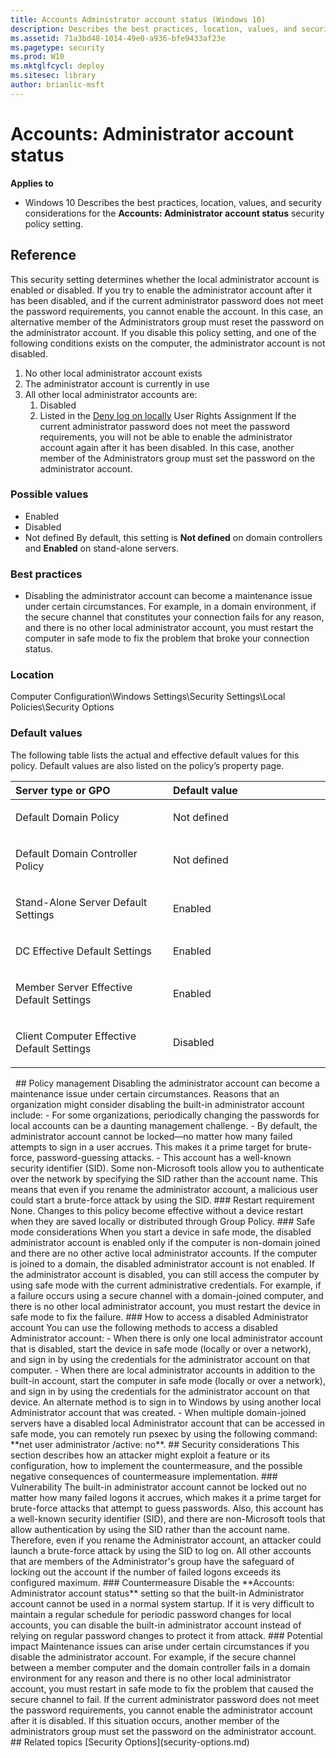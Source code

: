 ```yaml
---
title: Accounts Administrator account status (Windows 10)
description: Describes the best practices, location, values, and security considerations for the Accounts Administrator account status security policy setting.
ms.assetid: 71a3bd48-1014-49e0-a936-bfe9433af23e
ms.pagetype: security
ms.prod: W10
ms.mktglfcycl: deploy
ms.sitesec: library
author: brianlic-msft
---
```

# Accounts: Administrator account status
**Applies to**
-   Windows 10
Describes the best practices, location, values, and security considerations for the **Accounts: Administrator account status** security policy setting.
## Reference
This security setting determines whether the local administrator account is enabled or disabled.
If you try to enable the administrator account after it has been disabled, and if the current administrator password does not meet the password requirements, you cannot enable the account. In this case, an alternative member of the Administrators group must reset the password on the administrator account.
If you disable this policy setting, and one of the following conditions exists on the computer, the administrator account is not disabled.
1.  No other local administrator account exists
2.  The administrator account is currently in use
3.  All other local administrator accounts are:
    1.  Disabled
    2.  Listed in the [Deny log on locally](deny-log-on-locally.md) User Rights Assignment
If the current administrator password does not meet the password requirements, you will not be able to enable the administrator account again after it has been disabled. In this case, another member of the Administrators group must set the password on the administrator account.
### Possible values
-   Enabled
-   Disabled
-   Not defined
By default, this setting is **Not defined** on domain controllers and **Enabled** on stand-alone servers.
### Best practices
-   Disabling the administrator account can become a maintenance issue under certain circumstances. For example, in a domain environment, if the secure channel that constitutes your connection fails for any reason, and there is no other local administrator account, you must restart the computer in safe mode to fix the problem that broke your connection status.
### Location
Computer Configuration\\Windows Settings\\Security Settings\\Local Policies\\Security Options
### Default values
The following table lists the actual and effective default values for this policy. Default values are also listed on the policy’s property page.
<table>
<colgroup>
<col width="50%" />
<col width="50%" />
</colgroup>
<thead>
<tr class="header">
<th align="left">Server type or GPO</th>
<th align="left">Default value</th>
</tr>
</thead>
<tbody>
<tr class="odd">
<td align="left"><p>Default Domain Policy</p></td>
<td align="left"><p>Not defined</p></td>
</tr>
<tr class="even">
<td align="left"><p>Default Domain Controller Policy</p></td>
<td align="left"><p>Not defined</p></td>
</tr>
<tr class="odd">
<td align="left"><p>Stand-Alone Server Default Settings</p></td>
<td align="left"><p>Enabled</p></td>
</tr>
<tr class="even">
<td align="left"><p>DC Effective Default Settings</p></td>
<td align="left"><p>Enabled</p></td>
</tr>
<tr class="odd">
<td align="left"><p>Member Server Effective Default Settings</p></td>
<td align="left"><p>Enabled</p></td>
</tr>
<tr class="even">
<td align="left"><p>Client Computer Effective Default Settings</p></td>
<td align="left"><p>Disabled</p></td>
</tr>
</tbody>
</table>
 
## Policy management
Disabling the administrator account can become a maintenance issue under certain circumstances. Reasons that an organization might consider disabling the built-in administrator account include:
-   For some organizations, periodically changing the passwords for local accounts can be a daunting management challenge.
-   By default, the administrator account cannot be locked—no matter how many failed attempts to sign in a user accrues. This makes it a prime target for brute-force, password-guessing attacks.
-   This account has a well-known security identifier (SID). Some non-Microsoft tools allow you to authenticate over the network by specifying the SID rather than the account name. This means that even if you rename the administrator account, a malicious user could start a brute-force attack by using the SID.
### Restart requirement
None. Changes to this policy become effective without a device restart when they are saved locally or distributed through Group Policy.
### Safe mode considerations
When you start a device in safe mode, the disabled administrator account is enabled only if the computer is non-domain joined and there are no other active local administrator accounts. If the computer is joined to a domain, the disabled administrator account is not enabled.
If the administrator account is disabled, you can still access the computer by using safe mode with the current administrative credentials. For example, if a failure occurs using a secure channel with a domain-joined computer, and there is no other local administrator account, you must restart the device in safe mode to fix the failure.
### How to access a disabled Administrator account
You can use the following methods to access a disabled Administrator account:
-   When there is only one local administrator account that is disabled, start the device in safe mode (locally or over a network), and sign in by using the credentials for the administrator account on that computer.
-   When there are local administrator accounts in addition to the built-in account, start the computer in safe mode (locally or over a network), and sign in by using the credentials for the administrator account on that device. An alternate method is to sign in to Windows by using another local Administrator account that was created.
-   When multiple domain-joined servers have a disabled local Administrator account that can be accessed in safe mode, you can remotely run psexec by using the following command: **net user administrator /active: no**.
## Security considerations
This section describes how an attacker might exploit a feature or its configuration, how to implement the countermeasure, and the possible negative consequences of countermeasure implementation.
### Vulnerability
The built-in administrator account cannot be locked out no matter how many failed logons it accrues, which makes it a prime target for brute-force attacks that attempt to guess passwords. Also, this account has a well-known security identifier (SID), and there are non-Microsoft tools that allow authentication by using the SID rather than the account name. Therefore, even if you rename the Administrator account, an attacker could launch a brute-force attack by using the SID to log on. All other accounts that are members of the Administrator's group have the safeguard of locking out the account if the number of failed logons exceeds its configured maximum.
### Countermeasure
Disable the **Accounts: Administrator account status** setting so that the built-in Administrator account cannot be used in a normal system startup.
If it is very difficult to maintain a regular schedule for periodic password changes for local accounts, you can disable the built-in administrator account instead of relying on regular password changes to protect it from attack.
### Potential impact
Maintenance issues can arise under certain circumstances if you disable the administrator account. For example, if the secure channel between a member computer and the domain controller fails in a domain environment for any reason and there is no other local administrator account, you must restart in safe mode to fix the problem that caused the secure channel to fail.
If the current administrator password does not meet the password requirements, you cannot enable the administrator account after it is disabled. If this situation occurs, another member of the administrators group must set the password on the administrator account.
## Related topics
[Security Options](security-options.md)
 
 
